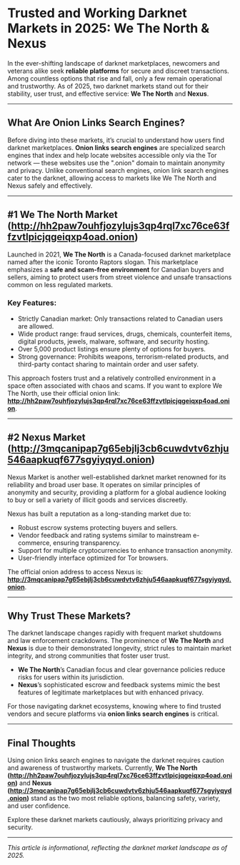 # Trusted and Working Darknet Markets in 2025: We The North & Nexus

In the ever-shifting landscape of darknet marketplaces, newcomers and veterans alike seek **reliable platforms** for secure and discreet transactions. Among countless options that rise and fall, only a few remain operational and trustworthy. As of 2025, two darknet markets stand out for their stability, user trust, and effective service: **We The North** and **Nexus**.

---

## What Are Onion Links Search Engines?

Before diving into these markets, it’s crucial to understand how users find darknet marketplaces. **Onion links search engines** are specialized search engines that index and help locate websites accessible only via the Tor network — these websites use the ".onion" domain to maintain anonymity and privacy. Unlike conventional search engines, onion link search engines cater to the darknet, allowing access to markets like We The North and Nexus safely and effectively.

---

## #1 We The North Market (http://hh2paw7ouhfjozylujs3qp4rql7xc76ce63ffzvtlpicjqgeiqxp4oad.onion)

Launched in 2021, **We The North** is a Canada-focused darknet marketplace named after the iconic Toronto Raptors slogan. This marketplace emphasizes a **safe and scam-free environment** for Canadian buyers and sellers, aiming to protect users from street violence and unsafe transactions common on less regulated markets.

### Key Features:
- Strictly Canadian market: Only transactions related to Canadian users are allowed.
- Wide product range: fraud services, drugs, chemicals, counterfeit items, digital products, jewels, malware, software, and security hosting.
- Over 5,000 product listings ensure plenty of options for buyers.
- Strong governance: Prohibits weapons, terrorism-related products, and third-party contact sharing to maintain order and user safety.

This approach fosters trust and a relatively controlled environment in a space often associated with chaos and scams. If you want to explore We The North, use their official onion link: **http://hh2paw7ouhfjozylujs3qp4rql7xc76ce63ffzvtlpicjqgeiqxp4oad.onion**.

---

## #2 Nexus Market (http://3mqcanipap7g65ebjlj3cb6cuwdvtv6zhju546aapkuqf677sgyiyqyd.onion)

Nexus Market is another well-established darknet market renowned for its reliability and broad user base. It operates on similar principles of anonymity and security, providing a platform for a global audience looking to buy or sell a variety of illicit goods and services discreetly.

Nexus has built a reputation as a long-standing market due to:
- Robust escrow systems protecting buyers and sellers.
- Vendor feedback and rating systems similar to mainstream e-commerce, ensuring transparency.
- Support for multiple cryptocurrencies to enhance transaction anonymity.
- User-friendly interface optimized for Tor browsers.

The official onion address to access Nexus is: **http://3mqcanipap7g65ebjlj3cb6cuwdvtv6zhju546aapkuqf677sgyiyqyd.onion**.

---

## Why Trust These Markets?

The darknet landscape changes rapidly with frequent market shutdowns and law enforcement crackdowns. The prominence of **We The North** and **Nexus** is due to their demonstrated longevity, strict rules to maintain market integrity, and strong communities that foster user trust.

- **We The North**’s Canadian focus and clear governance policies reduce risks for users within its jurisdiction.
- **Nexus**’s sophisticated escrow and feedback systems mimic the best features of legitimate marketplaces but with enhanced privacy.

For those navigating darknet ecosystems, knowing where to find trusted vendors and secure platforms via **onion links search engines** is critical.

---

## Final Thoughts

Using onion links search engines to navigate the darknet requires caution and awareness of trustworthy markets. Currently, **We The North (http://hh2paw7ouhfjozylujs3qp4rql7xc76ce63ffzvtlpicjqgeiqxp4oad.onion)** and **Nexus (http://3mqcanipap7g65ebjlj3cb6cuwdvtv6zhju546aapkuqf677sgyiyqyd.onion)** stand as the two most reliable options, balancing safety, variety, and user confidence.

Explore these darknet markets cautiously, always prioritizing privacy and security.

---

*This article is informational, reflecting the darknet market landscape as of 2025.*
